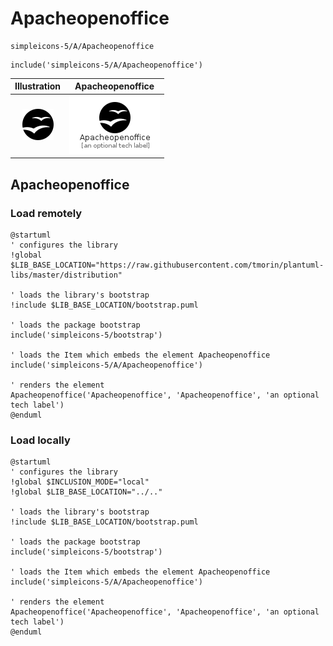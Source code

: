 # Apacheopenoffice


```text
simpleicons-5/A/Apacheopenoffice
```

```text
include('simpleicons-5/A/Apacheopenoffice')
```



| Illustration | Apacheopenoffice |
| :---: | :---: |
| ![illustration for Illustration](../../simpleicons-5/A/Apacheopenoffice.png) | ![illustration for Apacheopenoffice](../../simpleicons-5/A/Apacheopenoffice.Local.png) |




## Apacheopenoffice

### Load remotely
```plantuml
@startuml
' configures the library
!global $LIB_BASE_LOCATION="https://raw.githubusercontent.com/tmorin/plantuml-libs/master/distribution"

' loads the library's bootstrap
!include $LIB_BASE_LOCATION/bootstrap.puml

' loads the package bootstrap
include('simpleicons-5/bootstrap')

' loads the Item which embeds the element Apacheopenoffice
include('simpleicons-5/A/Apacheopenoffice')

' renders the element
Apacheopenoffice('Apacheopenoffice', 'Apacheopenoffice', 'an optional tech label')
@enduml
```

### Load locally
```plantuml
@startuml
' configures the library
!global $INCLUSION_MODE="local"
!global $LIB_BASE_LOCATION="../.."

' loads the library's bootstrap
!include $LIB_BASE_LOCATION/bootstrap.puml

' loads the package bootstrap
include('simpleicons-5/bootstrap')

' loads the Item which embeds the element Apacheopenoffice
include('simpleicons-5/A/Apacheopenoffice')

' renders the element
Apacheopenoffice('Apacheopenoffice', 'Apacheopenoffice', 'an optional tech label')
@enduml
```

